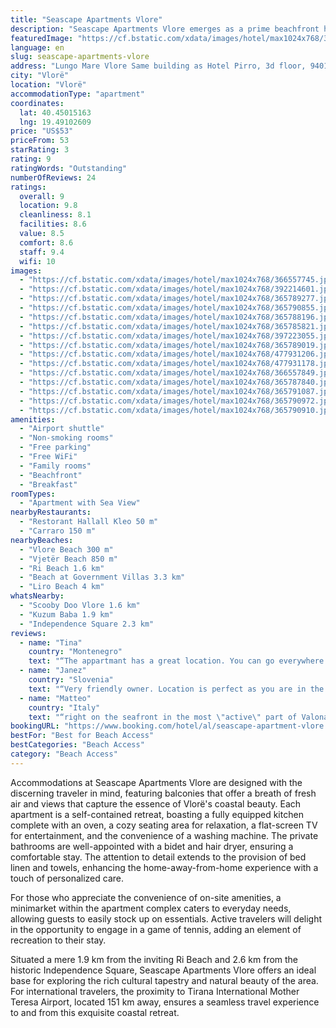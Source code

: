 ```yaml
---
title: "Seascape Apartments Vlore"
description: "Seascape Apartments Vlore emerges as a prime beachfront haven in the vibrant city of Vlorë, perfectly positioned just a stone's throw away from the pristine Vlore Beach and a brief stroll from the serene Vjetër Beach."
featuredImage: "https://cf.bstatic.com/xdata/images/hotel/max1024x768/366557745.jpg?k=f658276ed1381a8f4deff7b297eed28599b4dc52428738b345c692c598c4cb3f&o=&hp=1"
language: en
slug: seascape-apartments-vlore
address: "Lungo Mare Vlore Same building as Hotel Pirro, 3d floor, 9401 Vlorë, Albania"
city: "Vlorë"
location: "Vlorë"
accommodationType: "apartment"
coordinates:
  lat: 40.45015163
  lng: 19.49102609
price: "US$53"
priceFrom: 53
starRating: 3
rating: 9
ratingWords: "Outstanding"
numberOfReviews: 24
ratings:
  overall: 9
  location: 9.8
  cleanliness: 8.1
  facilities: 8.6
  value: 8.5
  comfort: 8.6
  staff: 9.4
  wifi: 10
images:
  - "https://cf.bstatic.com/xdata/images/hotel/max1024x768/366557745.jpg?k=f658276ed1381a8f4deff7b297eed28599b4dc52428738b345c692c598c4cb3f&o=&hp=1"
  - "https://cf.bstatic.com/xdata/images/hotel/max1024x768/392214601.jpg?k=54c60e8e2a2b91845b0a16b4a731351d6207b3208e678b2249cc0cfdceae578c&o=&hp=1"
  - "https://cf.bstatic.com/xdata/images/hotel/max1024x768/365789277.jpg?k=88e6168fe0e2f54ce42dc811cff697d5a3f2f6211f3ae8513a0df4432549fc4d&o=&hp=1"
  - "https://cf.bstatic.com/xdata/images/hotel/max1024x768/365790855.jpg?k=6194c4a0a5aa95a4d4322077f5e12a7d4148804bf896877106c9eb79ca6a3c8c&o=&hp=1"
  - "https://cf.bstatic.com/xdata/images/hotel/max1024x768/365788196.jpg?k=3f95ce4362c144089a65c3ce3857cd75461cbb22e2df61aed77973b21d39647c&o=&hp=1"
  - "https://cf.bstatic.com/xdata/images/hotel/max1024x768/365785821.jpg?k=26d21ced0910ae8ba9fd7c587d00aee07fc56c36fc2a9e6e3baab8d2eba6c417&o=&hp=1"
  - "https://cf.bstatic.com/xdata/images/hotel/max1024x768/397223055.jpg?k=6bee4067915337c116a4bb5e60daa3c35afa22f86f4373718dbc82dc50b5e1e8&o=&hp=1"
  - "https://cf.bstatic.com/xdata/images/hotel/max1024x768/365789019.jpg?k=5873c8a814268bc40627d4c3e93574669f749dce40b90f23ac2404e7454028aa&o=&hp=1"
  - "https://cf.bstatic.com/xdata/images/hotel/max1024x768/477931206.jpg?k=382b4baddb02c9595461f32e48472dc6598914f7ab3920539c7d35b80964a51f&o=&hp=1"
  - "https://cf.bstatic.com/xdata/images/hotel/max1024x768/477931178.jpg?k=cea2e6d592a0b039ad5bf3637c8dc04e377cc690faa582454836c101e4de6582&o=&hp=1"
  - "https://cf.bstatic.com/xdata/images/hotel/max1024x768/366557849.jpg?k=2d52ec9aad9368ff6873e38559062d52fe2352b68111ca219206d5dfec4424bd&o=&hp=1"
  - "https://cf.bstatic.com/xdata/images/hotel/max1024x768/365787840.jpg?k=83ef5e3748877842cf332a41d244c790d8d561272f16ebf58059dbbe170d9011&o=&hp=1"
  - "https://cf.bstatic.com/xdata/images/hotel/max1024x768/365791087.jpg?k=2e1a3911dd549259954206bdf71fe9a9c7400be39db9822e0097d54b7bcd69f6&o=&hp=1"
  - "https://cf.bstatic.com/xdata/images/hotel/max1024x768/365790972.jpg?k=ae6c9cd1d5fbeac9a34a00e60ba92fd52a3642ca19a559327a627f91e1af4ce3&o=&hp=1"
  - "https://cf.bstatic.com/xdata/images/hotel/max1024x768/365790910.jpg?k=18595e10314904abbaa93f5151558d549e6a0b519929202d813bc9f270691bb1&o=&hp=1"
amenities:
  - "Airport shuttle"
  - "Non-smoking rooms"
  - "Free parking"
  - "Free WiFi"
  - "Family rooms"
  - "Beachfront"
  - "Breakfast"
roomTypes:
  - "Apartment with Sea View"
nearbyRestaurants:
  - "Restorant Hallall Kleo 50 m"
  - "Carraro 150 m"
nearbyBeaches:
  - "Vlore Beach 300 m"
  - "Vjetër Beach 850 m"
  - "Ri Beach 1.6 km"
  - "Beach at Government Villas 3.3 km"
  - "Liro Beach 4 km"
whatsNearby:
  - "Scooby Doo Vlore 1.6 km"
  - "Kuzum Baba 1.9 km"
  - "Independence Square 2.3 km"
reviews:
  - name: "Tina"
    country: "Montenegro"
    text: "“The appartmant has a great location. You can go everywhere by foot. The main promenade is there, restaurants, markets. The seevew is also nice. You also have a beach not far from the appartmant, but if you realy want to enjoy I would recomand to...”"
  - name: "Janez"
    country: "Slovenia"
    text: "“Very friendly owner. Location is perfect as you are in the middle of happening. We were there as family over weekend and we enjoyed very much. Close to the beach, close to restaurants, shop's.,...”"
  - name: "Matteo"
    country: "Italy"
    text: "“right on the seafront in the most \"active\" part of Valona during summer.”"
bookingURL: "https://www.booking.com/hotel/al/seascape-apartment-vlore.en-gb.html?aid=8035640"
bestFor: "Best for Beach Access"
bestCategories: "Beach Access"
category: "Beach Access"
---
```


Accommodations at Seascape Apartments Vlore are designed with the discerning traveler in mind, featuring balconies that offer a breath of fresh air and views that capture the essence of Vlorë's coastal beauty. Each apartment is a self-contained retreat, boasting a fully equipped kitchen complete with an oven, a cozy seating area for relaxation, a flat-screen TV for entertainment, and the convenience of a washing machine. The private bathrooms are well-appointed with a bidet and hair dryer, ensuring a comfortable stay. The attention to detail extends to the provision of bed linen and towels, enhancing the home-away-from-home experience with a touch of personalized care.

For those who appreciate the convenience of on-site amenities, a minimarket within the apartment complex caters to everyday needs, allowing guests to easily stock up on essentials. Active travelers will delight in the opportunity to engage in a game of tennis, adding an element of recreation to their stay.

Situated a mere 1.9 km from the inviting Ri Beach and 2.6 km from the historic Independence Square, Seascape Apartments Vlore offers an ideal base for exploring the rich cultural tapestry and natural beauty of the area. For international travelers, the proximity to Tirana International Mother Teresa Airport, located 151 km away, ensures a seamless travel experience to and from this exquisite coastal retreat.